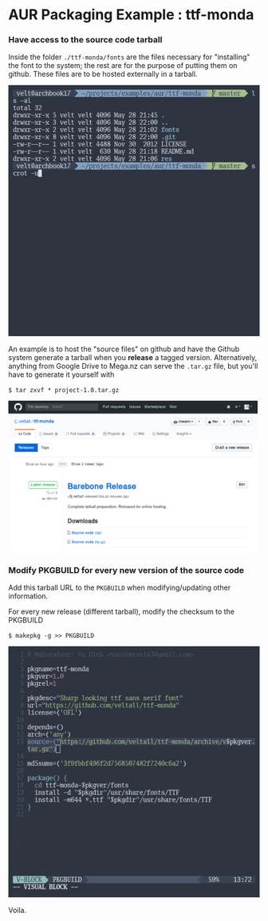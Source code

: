 # AUR Packaging Example : ttf-monda

### Have access to the source code tarball

Inside the folder `./ttf-monda/fonts` are the files necessary for "installing" the font to the system; the rest are for the purpose of putting them on github. These files are to be hosted externally in a tarball.

![](./res/monda-git.png)

An example is to host the "source files" on github and have the Github system generate a tarball when you **release** a tagged version. Alternatively, anything from Google Drive to Mega.nz can serve the `.tar.gz` file, but you'll have to generate it yourself with

    $ tar zxvf * project-1.0.tar.gz

<p><img src="./res/git-release.png" width="500px" /></p>

### Modify PKGBUILD for every new version of the source code

Add this tarball URL to the `PKGBUILD` when modifying/updating other information.

For every new release (different tarball), modify the checksum to the PKGBUILD

    $ makepkg -g >> PKGBUILD

![](./res/pkg-src.png)

Voila.

